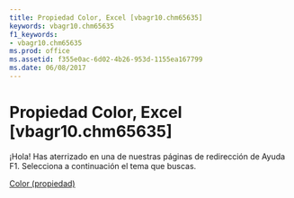 ```yaml
---
title: Propiedad Color, Excel [vbagr10.chm65635]
keywords: vbagr10.chm65635
f1_keywords:
- vbagr10.chm65635
ms.prod: office
ms.assetid: f355e0ac-6d02-4b26-953d-1155ea167799
ms.date: 06/08/2017
---
```





# Propiedad Color, Excel [vbagr10.chm65635]

¡Hola! Has aterrizado en una de nuestras páginas de redirección de Ayuda F1. Selecciona a continuación el tema que buscas.


 [Color (propiedad)](http://msdn.microsoft.com/library/color-property%28Office.15%29.aspx)



